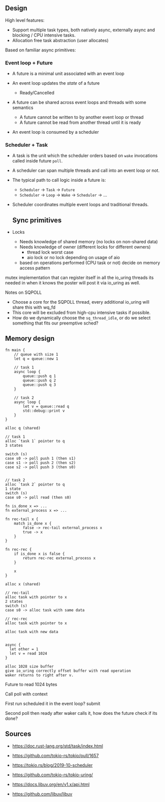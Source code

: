 #

## Design

High level features:

- Support multiple task types, both natively async, externally async and blocking / CPU intensive tasks.
- Allocation free task abstraction (user allocates)

Based on familiar async primitives:

### Event loop + Future

- A future is a minimal unit associated with an event loop
- An event loop updates the *state* of a future
    * Ready/Cancelled
- A future can be shared across event loops and threads with some semantics
    * A future cannot be written to by another event loop or thread
    * A future cannot be read from another thread until it is ready

- An event loop is consumed by a scheduler

### Scheduler + Task

- A task is the unit which the scheduler orders based on `wake` invocations called inside future `poll`.
- A scheduler can span multiple threads and call into an event loop or not.
- The typical path to call logic inside a future is:
    * `Scheduler` -> `Task` -> `Future`
    * `Scheduler` -> `Loop` -> `Wake` -> `Scheduler` -> ...
- Scheduler coordinates multiple event loops and traditional threads.

    ## Sync primitives

- Locks
    * Needs knowledge of shared memory (no locks on non-shared data)
    * Needs knowledge of owner (different locks for different owners)
        * thread lock worst case
        * aio lock or no lock depending on usage of aio
    * based on operations performed (CPU task or not) decide on memory access pattern

mutex implementation that can register itself in all the io_uring threads its needed in
when it knows the poster will post it via io_uring as well.


Notes on SQPOLL 

- Choose a core for the SQPOLL thread, every additional io_uring will share this with wq_fd
- This core will be excluded from high-cpu intensive tasks if possible.
- How do we dynamically choose the `sq_thread_idle`, or do we select something that fits our preemptive sched?

## Memory design

```
fn main {
    // queue with size 1
    let q = queue::new 1
       
    // task 1
    async loop {
        queue::push q 1
        queue::push q 2
        queue::push q 3
    }
    
    // task 2
    async loop {
        let v = queue::read q
        std::debug::print v
    }
}

alloc q (shared)

// task 1
alloc `task 1` pointer to q
3 states

switch (s) 
case s0 -> poll push 1 (then s1)
case s1 -> poll push 2 (then s2)
case s2 -> poll push 3 (then s0)


// task 2
alloc `task 2` pointer to q
1 state
switch (s)
case s0 -> poll read (then s0)
```

``` 
fn is_done x => ...
fn external_process x => ...

fn rec-tail x {
    match is_done x {
        false -> rec-tail external_process x
        true -> x
    }
}

fn rec-rec {
    if is_done x is false {
        return rec-rec external_process x
    }
    
    x
}

alloc x (shared)

// rec-tail
alloc task with pointer to x
2 states
switch (s)
case s0 -> alloc task with same data 

// rec-rec
alloc task with pointer to x

alloc task with new data

```

```

async {
  let other = 1
  let v = read 1024
}

alloc 1028 size buffer
give io_uring correctly offset buffer with read operation
waker returns to right after v.

```

Future to read 1024 bytes

Call poll with context

First run scheduled it in the event loop? submit

Second poll then ready after waker calls it, how does the future check if its done?


## Sources

- https://doc.rust-lang.org/std/task/index.html
- https://github.com/tokio-rs/tokio/pull/1657
- https://tokio.rs/blog/2019-10-scheduler
- https://github.com/tokio-rs/tokio-uring/

- https://docs.libuv.org/en/v1.x/api.html
- https://github.com/libuv/libuv